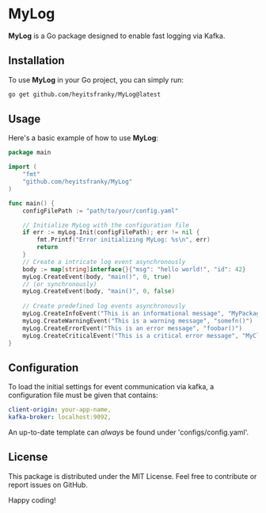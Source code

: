 # MyLog

**MyLog** is a Go package designed to enable fast logging via Kafka.

## Installation

To use **MyLog** in your Go project, you can simply run:

```bash
go get github.com/heyitsfranky/MyLog@latest
```

## Usage

Here's a basic example of how to use **MyLog**:
```go
package main

import (
	"fmt"
	"github.com/heyitsfranky/MyLog"
)

func main() {
	configFilePath := "path/to/your/config.yaml"

	// Initialize MyLog with the configuration file
	if err := myLog.Init(configFilePath); err != nil {
		fmt.Printf("Error initializing MyLog: %s\n", err)
		return
	}
    // Create a intricate log event asynchronously
	body := map[string]interface{}{"msg": "hello world!", "id": 42}
	myLog.CreateEvent(body, "main()", 0, true)
	// (or synchronously)
	myLog.CreateEvent(body, "main()", 0, false)
    
    // Create predefined log events asynchronously
	myLog.CreateInfoEvent("This is an informational message", "MyPackage::main()")
	myLog.CreateWarningEvent("This is a warning message", "somefn()")
	myLog.CreateErrorEvent("This is an error message", "foobar()")
	myLog.CreateCriticalEvent("This is a critical error message", "MyClass.hello()")
}
```

## Configuration

To load the initial settings for event communication via kafka, a configuration file must be given that contains:

```yaml
client-origin: your-app-name,
kafka-broker: localhost:9092,
```

An up-to-date template can *always* be found under 'configs/config.yaml'.

## License

This package is distributed under the MIT License.
Feel free to contribute or report issues on GitHub.

Happy coding!